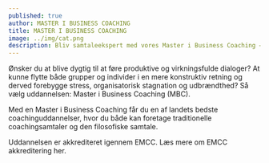 ```yaml
---
published: true
author: MASTER I BUSINESS COACHING
title: MASTER I BUSINESS COACHING
image: ../img/cat.png
description: Bliv samtaleekspert med vores Master i Business Coaching – en eksklusiv coachinguddannelse, der er akkrediteret på højeste EMCC-niveau.
---
```


Ønsker du at blive dygtig til at føre produktive og virkningsfulde dialoger? At kunne flytte både grupper og individer i en mere konstruktiv retning og derved forebygge stress, organisatorisk stagnation og udbrændthed? Så vælg uddannelsen: Master i Business Coaching (MBC).

Med en Master i Business Coaching får du en af landets bedste coachinguddannelser, hvor du både kan foretage traditionelle coachingsamtaler og den filosofiske samtale.

Uddannelsen er akkrediteret igennem EMCC. Læs mere om EMCC akkreditering her.